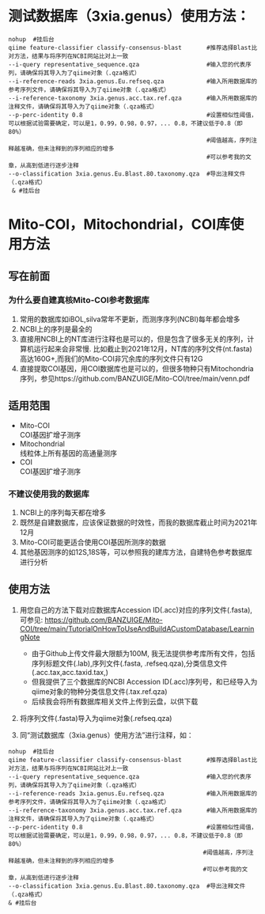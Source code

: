 # 测试数据库（3xia.genus）使用方法：
```
nohup  #挂后台
qiime feature-classifier classify-consensus-blast       #推荐选择Blast比对方法，结果与将序列在NCBI网站比对上一致
--i-query representative_sequence.qza                   #输入您的代表序列，请确保将其导入为了qiime对象（.qza格式）
--i-reference-reads 3xia.genus.Eu.refseq.qza            #输入所用数据库的参考序列文件，请确保将其导入为了qiime对象（.qza格式）
--i-reference-taxonomy 3xia.genus.acc.tax.ref.qza       #输入所用数据库的注释文件，请确保将其导入为了qiime对象（.qza格式）
--p-perc-identity 0.8                                   #设置相似性阈值，可以根据试验需要确定，可以是1，0.99，0.98，0.97，... 0.8，不建议低于0.8（即80%）
                                                        #阈值越高，序列注释越准确，但未注释到的序列相应的增多
                                                        #可以参考我的文章，从高到低进行逐步注释
--o-classification 3xia.genus.Eu.Blast.80.taxonomy.qza  #导出注释文件（.qza格式）
 & #挂后台
```
# Mito-COI，Mitochondrial，COI库使用方法
## 写在前面
### 为什么要自建真核Mito-COI参考数据库  
1. 常用的数据库如iBOL,silva常年不更新，而测序序列(NCBI)每年都会增多
2. NCBI上的序列是最全的
3. 直接用NCBI上的NT库进行注释也是可以的，但是包含了很多无关的序列，计算机运行起来会非常慢. 
   比如截止到2021年12月，NT库的序列文件(nt.fasta)高达160G+,而我们的Mito-COI非冗余库的序列文件只有12G
4. 直接提取COI基因，用COI数据库也是可以的，但很多物种只有Mitochondria序列，参见https://github.com/BANZUIGE/Mito-COI/tree/main/venn.pdf  

## 适用范围
* Mito-COI  
 COI基因扩增子测序
* Mitochondrial  
 线粒体上所有基因的高通量测序
* COI  
 COI基因扩增子测序
### 不建议使用我的数据库  
1. NCBI上的序列每天都在增多
2. 既然是自建数据库，应该保证数据的时效性，而我的数据库截止时间为2021年12月
3. Mito-COI可能更适合使用COI基因所测序的数据
4. 其他基因测序的如12S,18S等，可以参照我的建库方法，自建特色参考数据库进行分析    
## 使用方法
  
1. 用您自己的方法下载对应数据库Accession ID(.acc)对应的序列文件(.fasta),可参见: https://github.com/BANZUIGE/Mito-COI/tree/main/TutorialOnHowToUseAndBuildACustomDatabase/LearningNote
     
   * 由于Github上传文件最大限额为100M, 我无法提供参考库所有文件，包括序列标题文件(.lab),序列文件(.fasta, .refseq.qza),分类信息文件(.acc.tax,acc.taxid.tax,)
   * 但我提供了三个数据库的NCBI Accession ID(.acc)序列号，和已经导入为qiime对象的物种分类信息文件(.tax.ref.qza)
   * 后续我会将所有数据库相关文件上传到云盘，以供下载
       
2. 将序列文件(.fasta)导入为qiime对象(.refseq.qza)
3. 同“测试数据库（3xia.genus）使用方法”进行注释，如：
 ```
nohup  #挂后台
qiime feature-classifier classify-consensus-blast       #推荐选择Blast比对方法，结果与将序列在NCBI网站比对上一致
--i-query representative_sequence.qza                   #输入您的代表序列，请确保将其导入为了qiime对象（.qza格式）
--i-reference-reads 3xia.genus.Eu.refseq.qza            #输入所用数据库的参考序列文件，请确保将其导入为了qiime对象（.qza格式）
--i-reference-taxonomy 3xia.genus.acc.tax.ref.qza       #输入所用数据库的注释文件，请确保将其导入为了qiime对象（.qza格式）
--p-perc-identity 0.8                                   #设置相似性阈值，可以根据试验需要确定，可以是1，0.99，0.98，0.97，... 0.8，不建议低于0.8（即80%）
                                                        #阈值越高，序列注释越准确，但未注释到的序列相应的增多
                                                        #可以参考我的文章，从高到低进行逐步注释
--o-classification 3xia.genus.Eu.Blast.80.taxonomy.qza  #导出注释文件（.qza格式）
 & #挂后台
```

